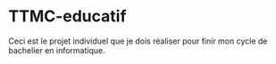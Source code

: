 # TTMC-educatif
Ceci est le projet individuel que je dois réaliser pour finir mon cycle de bachelier en informatique.
